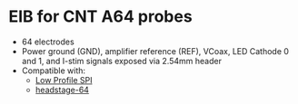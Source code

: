# EIB for CNT A64 probes

- 64 electrodes
- Power ground (GND), amplifier reference (REF), VCoax, LED Cathode 0 and 1, and I-stim signals exposed via 2.54mm header
- Compatible with:
  - [Low Profile SPI](https://open-ephys.org/acquisition-system/oeps-6570-6571)
  - [headstage-64](https://open-ephys.org/onix/oeps-7741)